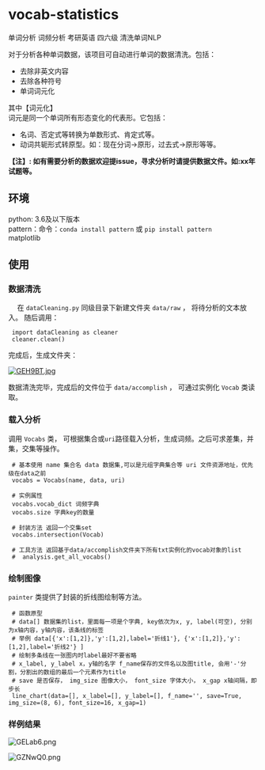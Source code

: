 # vocab-statistics
单词分析 词频分析 考研英语 四六级 清洗单词NLP

对于分析各种单词数据，该项目可自动进行单词的数据清洗。包括：
* 去除非英文内容
* 去除各种符号
* 单词词元化  

其中【词元化】  
词元是同一个单词所有形态变化的代表形。它包括：  
* 名词、否定式等转换为单数形式、肯定式等。
* 动词共轭形式转原型。如：现在分词->原形，过去式->原形等等。

**【注】: 如有需要分析的数据欢迎提issue，寻求分析时请提供数据文件。如:xx年试题等。**
## 环境
python: 3.6及以下版本  
pattern：命令：`conda install pattern` 或 `pip install pattern`   
matplotlib

## 使用
### 数据清洗
&emsp; 在 `dataCleaning.py` 同级目录下新建文件夹 `data/raw` ， 将待分析的文本放入。
随后调用：
```
 import dataCleaning as cleaner
 cleaner.clean()
```

完成后，生成文件夹：   

[![GEH9BT.jpg](https://s1.ax1x.com/2020/03/29/GEH9BT.jpg)](https://imgchr.com/i/GEH9BT)

数据清洗完毕，完成后的文件位于 `data/accomplish` ， 可通过实例化 `Vocab` 类读取。

### 载入分析
调用 `Vocabs` 类， 可根据集合或`uri`路径载入分析，生成词频。之后可求差集，并集，交集等操作。
```
 # 基本使用 name 集合名 data 数据集,可以是元组字典集合等 uri 文件资源地址，优先级在data之前
 vocabs = Vocabs(name, data, uri)
 
 # 实例属性
 vocabs.vocab_dict 词频字典
 vocabs.size 字典key的数量
 
 # 封装方法 返回一个交集set
 vocabs.intersection(Vocab)
 
 # 工具方法 返回基于data/accomplish文件夹下所有txt实例化的vocab对象的list
 #  analysis.get_all_vocabs()
```

### 绘制图像
`painter` 类提供了封装的折线图绘制等方法。

```
 # 函数原型
 # data[] 数据集的list，里面每一项是个字典, key依次为x, y, label(可空), 分别为x轴内容，y轴内容，该条线的标签
 # 举例 data[{'x':[1,2]},'y':[1,2],label='折线1'}, {'x':[1,2]},'y':[1,2],label='折线2'} ]
 # 绘制多条线在一张图内时label最好不要省略
 # x_label, y_label x，y轴的名字 f_name保存的文件名以及图title, 会用'-'分割，分割出的数组的最后一个元素作为title
 # save 是否保存， img_size 图像大小， font_size 字体大小， x_gap x轴间隔，即步长
 line_chart(data=[], x_label=[], y_label=[], f_name='', save=True, img_size=(8, 6), font_size=16, x_gap=1)
```
### 样例结果

![GELab6.png](https://s1.ax1x.com/2020/03/29/GELab6.png)  

![GZNwQ0.png](https://s1.ax1x.com/2020/03/29/GZNwQ0.png)
